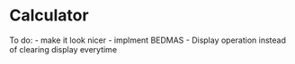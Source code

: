 
# Calculator
To do:
    - make it look nicer
    - implment BEDMAS
    - Display operation instead of clearing display everytime

